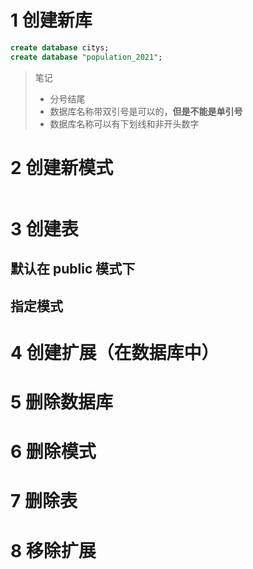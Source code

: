# 1 创建新库

```sql
create database citys;
create database "population_2021";
```



> 笔记
>
> - 分号结尾
> - 数据库名称带双引号是可以的，**但是不能是单引号**
> - 数据库名称可以有下划线和非开头数字



# 2 创建新模式

``` sql
```



# 3 创建表

## 默认在 public 模式下



## 指定模式

# 4 创建扩展（在数据库中）





# 5 删除数据库



# 6 删除模式



# 7 删除表



# 8 移除扩展